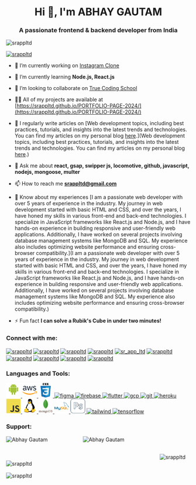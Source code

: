<h1 align="center">Hi 👋, I'm ABHAY GAUTAM</h1>
<h3 align="center">A passionate frontend & backend developer from India</h3>

<p align="left"> <img src="https://komarev.com/ghpvc/?username=srappltd&label=Profile%20views&color=0e75b6&style=flat" alt="srappltd" /> </p>

<p align="left"> <a href="https://github.com/ryo-ma/github-profile-trophy"><img src="https://github-profile-trophy.vercel.app/?username=srappltd" alt="srappltd" /></a> </p>

- 🔭 I’m currently working on [Instagram Clone](https://github.com/srappltd/14-INSTAGRAM-NODEJS-HARSH.git)

- 🌱 I’m currently learning **Node.js, React.js**

- 👯 I’m looking to collaborate on [True Coding School](https://github.com/srappltd/SHERYIANS-WEBSITE-NODEJS-2024.git)

- 👨‍💻 All of my projects are available at [https://srappltd.github.io/PORTFOLIO-PAGE-2024/](https://srappltd.github.io/PORTFOLIO-PAGE-2024/)

- 📝 I regularly write articles on [Web development topics, including best practices, tutorials, and insights into the latest trends and technologies. You can find my articles on my personal blog [here](insert-link-to-your-blog).](Web development topics, including best practices, tutorials, and insights into the latest trends and technologies. You can find my articles on my personal blog [here](insert-link-to-your-blog).)

- 💬 Ask me about **react, gsap, swipper js, locomotive, github, javascript, nodejs, mongoose, multer**

- 📫 How to reach me **srappltd@gmail.com**

- 📄 Know about my experiences [I am a passionate web developer with over 5 years of experience in the industry. My journey in web development started with basic HTML and CSS, and over the years, I have honed my skills in various front-end and back-end technologies. I specialize in JavaScript frameworks like React.js and Node.js, and I have hands-on experience in building responsive and user-friendly web applications. Additionally, I have worked on several projects involving database management systems like MongoDB and SQL. My experience also includes optimizing website performance and ensuring cross-browser compatibility.](I am a passionate web developer with over 5 years of experience in the industry. My journey in web development started with basic HTML and CSS, and over the years, I have honed my skills in various front-end and back-end technologies. I specialize in JavaScript frameworks like React.js and Node.js, and I have hands-on experience in building responsive and user-friendly web applications. Additionally, I have worked on several projects involving database management systems like MongoDB and SQL. My experience also includes optimizing website performance and ensuring cross-browser compatibility.)

- ⚡ Fun fact **I can solve a Rubik's Cube in under two minutes!**

<h3 align="left">Connect with me:</h3>
<p align="left">
<a href="https://twitter.com/srappltd" target="blank"><img align="center" src="https://raw.githubusercontent.com/rahuldkjain/github-profile-readme-generator/master/src/images/icons/Social/twitter.svg" alt="srappltd" height="30" width="40" /></a>
<a href="https://linkedin.com/in/srappltd" target="blank"><img align="center" src="https://raw.githubusercontent.com/rahuldkjain/github-profile-readme-generator/master/src/images/icons/Social/linked-in-alt.svg" alt="srappltd" height="30" width="40" /></a>
<a href="https://stackoverflow.com/users/srappltd" target="blank"><img align="center" src="https://raw.githubusercontent.com/rahuldkjain/github-profile-readme-generator/master/src/images/icons/Social/stack-overflow.svg" alt="srappltd" height="30" width="40" /></a>
<a href="https://fb.com/srappltd" target="blank"><img align="center" src="https://raw.githubusercontent.com/rahuldkjain/github-profile-readme-generator/master/src/images/icons/Social/facebook.svg" alt="srappltd" height="30" width="40" /></a>
<a href="https://instagram.com/sr_app_ltd" target="blank"><img align="center" src="https://raw.githubusercontent.com/rahuldkjain/github-profile-readme-generator/master/src/images/icons/Social/instagram.svg" alt="sr_app_ltd" height="30" width="40" /></a>
<a href="https://dribbble.com/srappltd" target="blank"><img align="center" src="https://raw.githubusercontent.com/rahuldkjain/github-profile-readme-generator/master/src/images/icons/Social/dribbble.svg" alt="srappltd" height="30" width="40" /></a>
<a href="https://www.behance.net/srappltd" target="blank"><img align="center" src="https://raw.githubusercontent.com/rahuldkjain/github-profile-readme-generator/master/src/images/icons/Social/behance.svg" alt="srappltd" height="30" width="40" /></a>
<a href="https://www.youtube.com/c/srappltd" target="blank"><img align="center" src="https://raw.githubusercontent.com/rahuldkjain/github-profile-readme-generator/master/src/images/icons/Social/youtube.svg" alt="srappltd" height="30" width="40" /></a>
<a href="https://www.leetcode.com/srappltd" target="blank"><img align="center" src="https://raw.githubusercontent.com/rahuldkjain/github-profile-readme-generator/master/src/images/icons/Social/leet-code.svg" alt="srappltd" height="30" width="40" /></a>
<a href="https://discord.gg/srappltd" target="blank"><img align="center" src="https://raw.githubusercontent.com/rahuldkjain/github-profile-readme-generator/master/src/images/icons/Social/discord.svg" alt="srappltd" height="30" width="40" /></a>
</p>

<h3 align="left">Languages and Tools:</h3>
<p align="left"> <a href="https://developer.android.com" target="_blank" rel="noreferrer"> <img src="https://raw.githubusercontent.com/devicons/devicon/master/icons/android/android-original-wordmark.svg" alt="android" width="40" height="40"/> </a> <a href="https://aws.amazon.com" target="_blank" rel="noreferrer"> <img src="https://raw.githubusercontent.com/devicons/devicon/master/icons/amazonwebservices/amazonwebservices-original-wordmark.svg" alt="aws" width="40" height="40"/> </a> <a href="https://www.w3schools.com/css/" target="_blank" rel="noreferrer"> <img src="https://raw.githubusercontent.com/devicons/devicon/master/icons/css3/css3-original-wordmark.svg" alt="css3" width="40" height="40"/> </a> <a href="https://www.figma.com/" target="_blank" rel="noreferrer"> <img src="https://www.vectorlogo.zone/logos/figma/figma-icon.svg" alt="figma" width="40" height="40"/> </a> <a href="https://firebase.google.com/" target="_blank" rel="noreferrer"> <img src="https://www.vectorlogo.zone/logos/firebase/firebase-icon.svg" alt="firebase" width="40" height="40"/> </a> <a href="https://flutter.dev" target="_blank" rel="noreferrer"> <img src="https://www.vectorlogo.zone/logos/flutterio/flutterio-icon.svg" alt="flutter" width="40" height="40"/> </a> <a href="https://cloud.google.com" target="_blank" rel="noreferrer"> <img src="https://www.vectorlogo.zone/logos/google_cloud/google_cloud-icon.svg" alt="gcp" width="40" height="40"/> </a> <a href="https://git-scm.com/" target="_blank" rel="noreferrer"> <img src="https://www.vectorlogo.zone/logos/git-scm/git-scm-icon.svg" alt="git" width="40" height="40"/> </a> <a href="https://heroku.com" target="_blank" rel="noreferrer"> <img src="https://www.vectorlogo.zone/logos/heroku/heroku-icon.svg" alt="heroku" width="40" height="40"/> </a> <a href="https://developer.mozilla.org/en-US/docs/Web/JavaScript" target="_blank" rel="noreferrer"> <img src="https://raw.githubusercontent.com/devicons/devicon/master/icons/javascript/javascript-original.svg" alt="javascript" width="40" height="40"/> </a> <a href="https://www.linux.org/" target="_blank" rel="noreferrer"> <img src="https://raw.githubusercontent.com/devicons/devicon/master/icons/linux/linux-original.svg" alt="linux" width="40" height="40"/> </a> <a href="https://www.mongodb.com/" target="_blank" rel="noreferrer"> <img src="https://raw.githubusercontent.com/devicons/devicon/master/icons/mongodb/mongodb-original-wordmark.svg" alt="mongodb" width="40" height="40"/> </a> <a href="https://www.mysql.com/" target="_blank" rel="noreferrer"> <img src="https://raw.githubusercontent.com/devicons/devicon/master/icons/mysql/mysql-original-wordmark.svg" alt="mysql" width="40" height="40"/> </a> <a href="https://www.photoshop.com/en" target="_blank" rel="noreferrer"> <img src="https://raw.githubusercontent.com/devicons/devicon/master/icons/photoshop/photoshop-line.svg" alt="photoshop" width="40" height="40"/> </a> <a href="https://tailwindcss.com/" target="_blank" rel="noreferrer"> <img src="https://www.vectorlogo.zone/logos/tailwindcss/tailwindcss-icon.svg" alt="tailwind" width="40" height="40"/> </a> <a href="https://www.tensorflow.org" target="_blank" rel="noreferrer"> <img src="https://www.vectorlogo.zone/logos/tensorflow/tensorflow-icon.svg" alt="tensorflow" width="40" height="40"/> </a> </p>

<h3 align="left">Support:</h3>
<p><a href="https://www.buymeacoffee.com/Abhay Gautam"> <img align="left" src="https://cdn.buymeacoffee.com/buttons/v2/default-yellow.png" height="50" width="210" alt="Abhay Gautam" /></a><a href="https://ko-fi.com/Abhay Gautam"> <img align="left" src="https://cdn.ko-fi.com/cdn/kofi3.png?v=3" height="50" width="210" alt="Abhay Gautam" /></a></p><br><br>

<p><img align="left" src="https://github-readme-stats.vercel.app/api/top-langs?username=srappltd&show_icons=true&locale=en&layout=compact" alt="srappltd" /></p>

<p>&nbsp;<img align="center" src="https://github-readme-stats.vercel.app/api?username=srappltd&show_icons=true&locale=en" alt="srappltd" /></p>

<p><img align="center" src="https://github-readme-streak-stats.herokuapp.com/?user=srappltd&" alt="srappltd" /></p>
